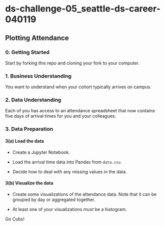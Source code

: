 # ds-challenge-05_seattle-ds-career-040119

## Plotting Attendance

### 0. Getting Started

Start by forking this repo and cloning your fork to your computer.

### 1. Business Understanding

You want to understand when your cohort typically arrives on campus.

### 2. Data Understanding

Each of you has access to an attendance spreadsheet that now contains five days of arrival times for you and your colleagues.

### 3. Data Preparation

#### 3(a) Load the data

* Create a Jupyter Notebook.

* Load the arrival time data into Pandas from `data.csv`. 

* Decide how to deal with any missing values in the data.

#### 3(b) Visualize the data

* Create some visualizations of the attendance data. Note that it can be grouped by day or aggregated together.

* At least one of your visualizations _must_ be a histogram.

Go Cubs!
